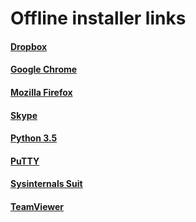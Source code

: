 # Offline installer links

#### [Dropbox](https://www.dropbox.com/downloading?full=1&os=win)

#### [Google Chrome](https://www.google.com/intl/en/chrome/browser/desktop/index.html?standalone=1)

#### [Mozilla Firefox](https://download.mozilla.org/?product=firefox-latest-ssl&os=win64&lang=en-US)

#### [Skype](http://go.skype.com/windows.desktop.download)

#### [Python 3.5](https://www.python.org/ftp/python/3.5.4/python-3.5.4-amd64.exe)

#### [PuTTY](https://the.earth.li/~sgtatham/putty/latest/w64/putty.zip)

#### [Sysinternals Suit](https://download.sysinternals.com/files/SysinternalsSuite.zip)

#### [TeamViewer](https://download.teamviewer.com/full)

